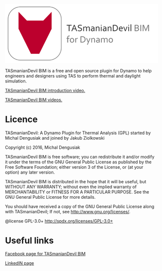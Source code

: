 ﻿![Image](TD_Logo.png)


TASmanianDevil BIM is a free and open source plugin for Dynamo to help engineers and designers using TAS to perform thermal and daylight simulation.

[TASmanianDevil BIM introduction video.](https://youtu.be/Y6bUv8GEwXU)

[TASmanianDevil BIM videos.](https://www.youtube.com/playlist?list=PLoHg9rXwbHvzEEoRiCwfKTUYzuL14ZtNq)

Licence
========================================
TASmanianDevil: A Dynamo Plugin for Thermal Analysis (GPL) started by Michal Dengusiak and joined by Jakub Ziolkowski
 
Copyright (c) 2016, Michal Dengusiak

TASmanianDevil BIM is free software; you can redistribute it and/or modify it under the terms of the GNU General Public License as published by the Free Software Foundation; either version 3 of the License, or (at your option) any later version. 
 
TASmanianDevil BIM is distributed in the hope that it will be useful, but WITHOUT ANY WARRANTY; without even the implied warranty of MERCHANTABILITY or FITNESS FOR A PARTICULAR PURPOSE. See the GNU General Public License for more details.
 
You should have received a copy of the GNU General Public License along with TASmanianDevil; If not, see <http://www.gnu.org/licenses/>.
 
@license GPL-3.0+ <http://spdx.org/licenses/GPL-3.0+>

Useful links
========================================
[Facebook page for TASmanianDevil BIM](https://www.facebook.com/TASmanianDevilBIM)

[LinkedIN page ](https://www.linkedin.com/groups/3346567)
